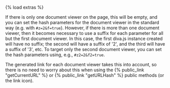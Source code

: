 {% load extras %}

If there is only one document viewer on the page, this will be empty, and you
can set the hash parameters for the document viewer in the standard way (e.g.
with `#z=2&f=true`). However, if there is more than one document viewer, then
it becomes necessary to use a suffix for each parameter for all but the first
document viewer. In this case, the first diva.js instance created will have no
suffix; the second will have a suffix of '2', and the third will have a suffix
of '3', etc. To target only the second document viewer, you can set the hash
parameters using, e.g., `#z2=2&f2=true`.

The generated link for each document viewer takes this into account, so there
is no need to worry about this when using the {% public_link "getCurrentURL" %}
or {% public_link "getURLHash" %} public methods (or the link icon).
